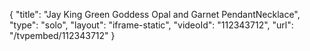{
    "title": "Jay King Green Goddess Opal and Garnet PendantNecklace",
    "type": "solo",
    "layout": "iframe-static",
    "videoId": "112343712",
    "url": "\/tvpembed\/112343712"
}